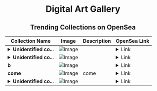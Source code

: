 <div align="center">

# Digital Art Gallery

## Trending Collections on OpenSea

| Collection Name                       | Image                                                                                     | Description                       | OpenSea Link                                                                                          |
|---------------------------------------|-------------------------------------------------------------------------------------------|-----------------------------------|--------------------------------------------------------------------------------------------------------|
| **<details><summary>Unidentified co...</summary>Unidentified contract 219fcc7c-597f-46a0-b331-8d952a021a44</details>** | ![Image](https://i.seadn.io/s/raw/files/e9acf51ddce687ccf33c485e916aec1b.jpg?w=500&auto=format?w=200&auto=format) |  | <details><summary>Link</summary>[Unidentified contract 219fcc7c-597f-46a0-b331-8d952a021a44](https://opensea.io/collection/unidentified-contract-219fcc7c-597f-46a0-b331-8d95)</details> |
| **<details><summary>Unidentified co...</summary>Unidentified contract abc31322-a488-4590-bb9f-bb78d5b0297e</details>** | ![Image](https://i.seadn.io/s/raw/files/a837708742ad8afcb35eb60ba787976d.jpg?w=500&auto=format?w=200&auto=format) |  | <details><summary>Link</summary>[Unidentified contract abc31322-a488-4590-bb9f-bb78d5b0297e](https://opensea.io/collection/unidentified-contract-abc31322-a488-4590-bb9f-bb78)</details> |
| **b** | ![Image](https://i.seadn.io/s/raw/files/2e51f0ced806697ab50f64bcf41b01fe.jpg?w=500&auto=format?w=200&auto=format) |  | <details><summary>Link</summary>[b](https://opensea.io/collection/b-13081)</details> |
| **come** | ![Image](https://i.seadn.io/s/raw/files/ee8c29c0343556ac69e4919655753de3.png?w=500&auto=format?w=200&auto=format) | come | <details><summary>Link</summary>[come](https://opensea.io/collection/come-26)</details> |
| **<details><summary>Unidentified co...</summary>Unidentified contract 6815b52d-cd70-400b-9b6c-7e8caaa2f961</details>** | ![Image](https://i.seadn.io/s/raw/files/a837708742ad8afcb35eb60ba787976d.jpg?w=500&auto=format?w=200&auto=format) |  | <details><summary>Link</summary>[Unidentified contract 6815b52d-cd70-400b-9b6c-7e8caaa2f961](https://opensea.io/collection/unidentified-contract-6815b52d-cd70-400b-9b6c-7e8c)</details> |

</div>
